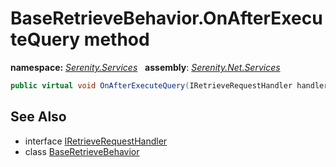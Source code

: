 # BaseRetrieveBehavior.OnAfterExecuteQuery method
**namespace:** *[Serenity.Services](../../README.md#serenity.services-namespace)*   **assembly**: *[Serenity.Net.Services](../../README.md)*

```csharp
public virtual void OnAfterExecuteQuery(IRetrieveRequestHandler handler)
```

## See Also

* interface [IRetrieveRequestHandler](../IRetrieveRequestHandler.md)
* class [BaseRetrieveBehavior](../BaseRetrieveBehavior.md)
